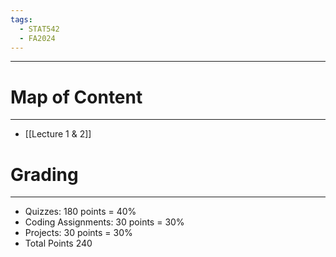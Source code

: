 ```yaml
---
tags:
  - STAT542
  - FA2024
---
```

---
# Map of Content
---
- [[Lecture 1 & 2]]

# Grading
---
- Quizzes: 180 points = 40%
- Coding Assignments: 30 points = 30%
- Projects: 30 points = 30%
- Total Points 240
